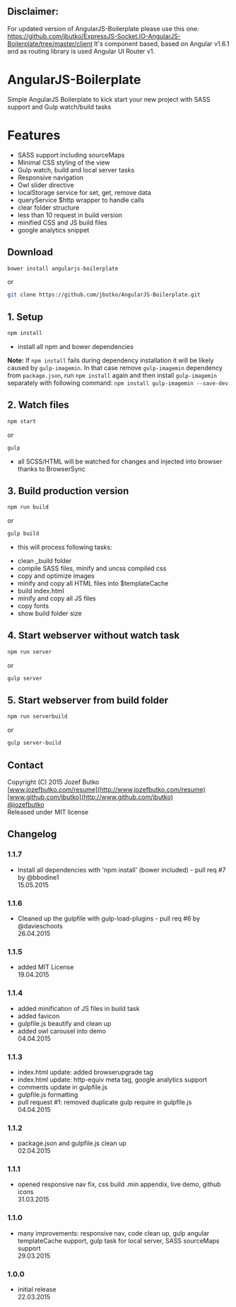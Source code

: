 ## Disclaimer:
For updated version of AngularJS-Boilerplate please use this one: https://github.com/jbutko/ExpressJS-Socket.IO-AngularJS-Boilerplate/tree/master/client
It's component based, based on Angular v1.6.1 and as routing library is used Angular UI Router v1.

# AngularJS-Boilerplate
Simple AngularJS Boilerplate to kick start your new project with SASS support and Gulp watch/build tasks

# Features
* SASS support including sourceMaps
* Minimal CSS styling of the view
* Gulp watch, build and local server tasks
* Responsive navigation
* Owl slider directive
* localStorage service for set, get, remove data
* queryService $http wrapper to handle calls
* clear folder structure
* less than 10 request in build version
* minified CSS and JS build files
* google analytics snippet

## Download
```bash
bower install angularjs-boilerplate
```

or

```bash
git clone https://github.com/jbutko/AngularJS-Boilerplate.git
```

## 1. Setup
```bash
npm install
```
- install all npm and bower dependencies

**Note:** If `npm install` fails during dependency installation it will be likely caused by `gulp-imagemin`. In that case remove `gulp-imagemin` dependency from `package.json`, run `npm install` again and then install `gulp-imagemin` separately with following command: `npm install gulp-imagemin --save-dev`

## 2. Watch files
```bash
npm start
```
or
```bash
gulp
```

- all SCSS/HTML will be watched for changes and injected into browser thanks to BrowserSync

## 3. Build production version
```bash
npm run build
```
or
```bash
gulp build
```
- this will process following tasks:
* clean _build folder
* compile SASS files, minify and uncss compiled css
* copy and optimize images
* minify and copy all HTML files into $templateCache
* build index.html
* minify and copy all JS files
* copy fonts
* show build folder size

## 4. Start webserver without watch task
```bash
npm run server
```
or
```bash
gulp server
```

## 5. Start webserver from build folder
```bash
npm run serverbuild
```
or
```bash
gulp server-build
```

## Contact
Copyright (C) 2015 Jozef Butko<br>
[www.jozefbutko.com/resume](http://www.jozefbutko.com/resume)<br>
[www.github.com/jbutko](http://www.github.com/jbutko)<br>
[@jozefbutko](http://www.twitter.com/jozefbutko)<br>
Released under MIT license

## Changelog
### 1.1.7
- Install all dependencies with 'npm install' (bower included) - pull req #7 by @bbodine1<br>
15.05.2015

### 1.1.6
- Cleaned up the gulpfile with gulp-load-plugins - pull req #6 by @davieschoots<br>
26.04.2015

### 1.1.5
- added MIT License<br>
19.04.2015

### 1.1.4
- added minification of JS files in build task<br>
- added favicon<br>
- gulpfile.js beautify and clean up<br>
- added owl carousel into demo<br>
04.04.2015

### 1.1.3
- index.html update: added browserupgrade tag<br>
- index.html update: http-equiv meta tag, google analytics support<br>
- comments update in gulpfile.js<br>
- gulpfile.js formatting<br>
- pull request #1: removed duplicate gulp require in gulpfile.js<br>
04.04.2015

### 1.1.2
- package.json and gulpfile.js clean up<br>
02.04.2015

### 1.1.1
- opened responsive nav fix, css build .min appendix, live demo, github icons<br>
31.03.2015

### 1.1.0
- many improvements: responsive nav, code clean up, gulp angular templateCache
support, gulp task for local server, SASS sourceMaps support<br>
29.03.2015

### 1.0.0
- initial release<br>
22.03.2015
